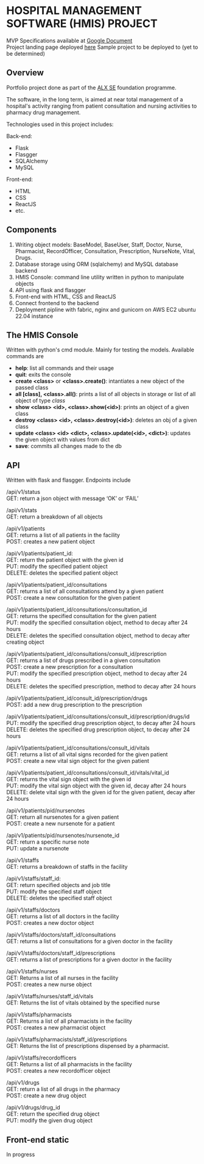 # HOSPITAL MANAGEMENT SOFTWARE (HMIS) PROJECT

MVP Specifications available at [Google Document](https://docs.google.com/document/d/1sZ9LaJosq4_ykBt08-fWQ58337GblLefScGzUmMjH0U/edit#heading=h.z6ne0og04bp5)  
Project landing page deployed [here](http://hmis-alx.netlify.app)
Sample project to be deployed to (yet to be determined)

## Overview
Portfolio project done as part of the [ALX SE](www.alxafrica.com) foundation programme.  

The software, in the long term, is aimed at near total management of a hospital's activity ranging from patient consultation and nursing activities to pharmacy drug management.  

Technologies used in this project includes:  

Back-end:
  - Flask
  - Flasgger
  - SQLAlchemy
  - MySQL

Front-end:
  - HTML
  - CSS
  - ReactJS
  - etc.

## Components
1. Writing object models: BaseModel, BaseUser, Staff, Doctor, Nurse, Pharmacist, RecordOfficer, Consultation, Prescription, NurseNote, Vital, Drugs.
2. Database storage using ORM (sqlalchemy) and MySQL database backend
3. HMIS Console: command line utility written in python to manipulate objects
4. API using flask and flasgger
5. Front-end with HTML, CSS and ReactJS
6. Connect frontend to the backend
7. Deployment pipline with fabric, nginx and gunicorn on AWS EC2 ubuntu 22.04 instance

## The HMIS Console
Written with python's cmd module. Mainly for testing the models. Available commands are
- **help**: list all commands and their usage
- **quit**: exits the console
- **create \<class\>** or **\<class\>.create()**: intantiates a new object of the passed class
- **all [class], \<class\>.all()**: prints a list of all objects in storage or list of all object of type *class*
- **show \<class\> \<id\>, \<class\>.show(\<id\>)**: prints an object of a given class
- **destroy \<class\> \<id\>, \<class\>.destroy(\<id\>)**: deletes an obj of a given class
- **update \<class\> \<id\> \<dict\>, \<class\>.update(\<id\>, \<dict\>)**: updates the given object with values from dict
- **save**: commits all changes made to the db

## API
Written with flask and flasgger. Endpoints include

/api/v1/status  
GET: return a json object with message ‘OK’ or ‘FAIL’

/api/v1/stats  
GET: return a breakdown of all objects

/api/v1/patients  
GET: returns a list of all patients in the facility  
POST: creates a new patient object

/api/v1/patients/patient_id:  
GET: return the patient object with the given id  
PUT: modify the specified patient object  
DELETE: deletes the specified patient object

/api/v1/patients/patient_id/consultations  
GET: returns a list of all consultations attend by a given patient  
POST: create a new consultation for the given patient

/api/v1/patients/patient_id/consultations/consultation_id  
GET: returns the specified consultation for the given patient  
PUT: modify the specified consultation object, method to decay after 24 hours  
DELETE: deletes the specified consultation object, method to decay after creating object

/api/v1/patients/patient_id/consultations/consult_id/prescription  
GET: returns a list of drugs prescribed in a given consultation  
POST: create a new prescription for a consultation  
PUT: modify the specified prescription object, method to decay after 24 hours  
DELETE: deletes the specified prescription, method to decay after 24 hours

/api/v1/patients/patient_id/consult_id/prescription/drugs  
POST: add a new drug prescription to the prescription

/api/v1/patients/patient_id/consultations/consult_id/prescription/drugs/id  
PUT: modify the specified drug prescription object, to decay after 24 hours  
DELETE: deletes the specified drug prescription object, to decay after 24 hours

/api/v1/patients/patient_id/consultations/consult_id/vitals  
GET: returns a list of all vital signs recorded for the given patient  
POST: create a new vital sign object for the given patient

/api/v1/patients/patient_id/consultations/consult_id/vitals/vital_id  
GET: returns the vital sign object with the given id   
PUT: modify the vital sign object with the given id, decay after 24 hours  
DELETE: delete vital sign with the given id for the given patient, decay after 24 hours

/api/v1/patients/pid/nursenotes  
GET: return all nursenotes for a given patient  
POST: create a new nursenote for a patient

/api/v1/patients/pid/nursenotes/nursenote_id  
GET: return a specific nurse note  
PUT: update a nursenote

/api/v1/staffs  
GET: returns a breakdown of staffs in the facility

/api/v1/staffs/staff_id:  
GET: return specified objects and job title  
PUT: modify the specified staff object  
DELETE: deletes the specified staff object

/api/v1/staffs/doctors  
GET: returns a list of all doctors in the facility  
POST: creates a new doctor object

/api/v1/staffs/doctors/staff_id/consultations  
GET: returns a list of consultations for a given doctor in the facility

/api/v1/staffs/doctors/staff_id/prescriptions  
GET: returns a list of prescriptions for a given doctor in the facility

/api/v1/staffs/nurses  
GET: Returns a list of  all nurses in the facility  
POST: creates a new nurse object

/api/v1/staffs/nurses/staff_id/vitals  
GET: Returns the list of vitals obtained by the specified nurse

/api/v1/staffs/pharmacists  
GET: Returns a list of  all pharmacists in the facility  
POST: creates a new pharmacist object

/api/v1/staffs/pharmacists/staff_id/prescriptions  
GET: Returns the list of prescriptions dispensed by a pharmacist.

/api/v1/staffs/recordofficers  
GET: Returns a list of  all pharmacists in the facility  
POST: creates a new recordofficer object

/api/v1/drugs  
GET: return a list of all drugs in the pharmacy  
POST: create a new drug object

/api/v1/drugs/drug_id  
GET: return the specified drug object  
PUT: modify the given drug object

## Front-end static
In progress
